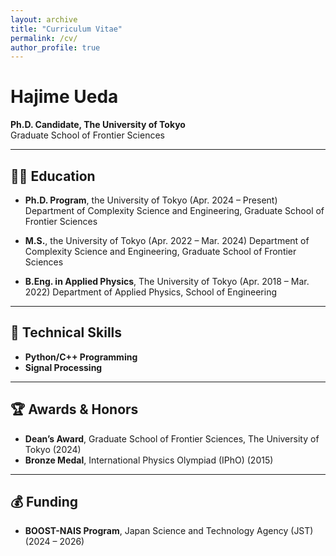 ```yaml
---
layout: archive
title: "Curriculum Vitae"
permalink: /cv/
author_profile: true
---
```


# Hajime Ueda

**Ph.D. Candidate, The University of Tokyo**  
Graduate School of Frontier Sciences

---

## 🧑‍🎓 Education

- **Ph.D. Program**, the University of Tokyo (Apr. 2024 – Present)
Department of Complexity Science and Engineering, Graduate School of Frontier Sciences

- **M.S.**, the University of Tokyo (Apr. 2022 – Mar. 2024)
Department of Complexity Science and Engineering, Graduate School of Frontier Sciences

- **B.Eng. in Applied Physics**, The University of Tokyo (Apr. 2018 – Mar. 2022)
Department of Applied Physics, School of Engineering

---

## 🧰 Technical Skills

- **Python/C++ Programming**
- **Signal Processing**

---

## 🏆 Awards & Honors

- **Dean’s Award**, Graduate School of Frontier Sciences, The University of Tokyo (2024)
- **Bronze Medal**, International Physics Olympiad (IPhO) (2015)

---

## 💰 Funding

- **BOOST-NAIS Program**, Japan Science and Technology Agency (JST) (2024 – 2026)